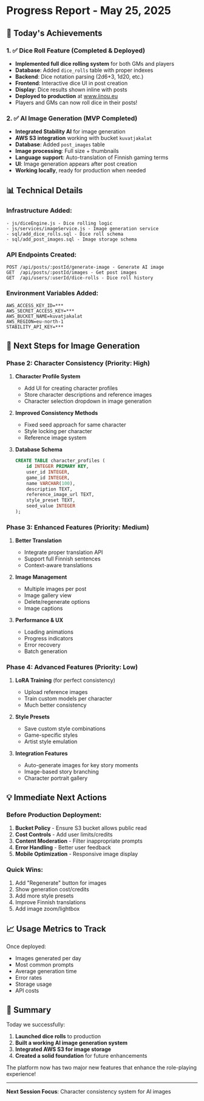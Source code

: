 # Progress Report - May 25, 2025

## 🎯 Today's Achievements

### 1. ✅ Dice Roll Feature (Completed & Deployed)
- **Implemented full dice rolling system** for both GMs and players
- **Database**: Added `dice_rolls` table with proper indexes
- **Backend**: Dice notation parsing (2d6+3, 1d20, etc.)
- **Frontend**: Interactive dice UI in post creation
- **Display**: Dice results shown inline with posts
- **Deployed to production** at www.iinou.eu
- Players and GMs can now roll dice in their posts!

### 2. ✅ AI Image Generation (MVP Completed)
- **Integrated Stability AI** for image generation
- **AWS S3 integration** working with bucket `kuvatjakalat`
- **Database**: Added `post_images` table
- **Image processing**: Full size + thumbnails
- **Language support**: Auto-translation of Finnish gaming terms
- **UI**: Image generation appears after post creation
- **Working locally**, ready for production when needed

## 📊 Technical Details

### Infrastructure Added:
```
- js/diceEngine.js - Dice rolling logic
- js/services/imageService.js - Image generation service
- sql/add_dice_rolls.sql - Dice roll schema
- sql/add_post_images.sql - Image storage schema
```

### API Endpoints Created:
```
POST /api/posts/:postId/generate-image - Generate AI image
GET  /api/posts/:postId/images - Get post images
GET  /api/users/:userId/dice-rolls - Dice roll history
```

### Environment Variables Added:
```
AWS_ACCESS_KEY_ID=***
AWS_SECRET_ACCESS_KEY=***
AWS_BUCKET_NAME=kuvatjakalat
AWS_REGION=eu-north-1
STABILITY_API_KEY=***
```

## 🚀 Next Steps for Image Generation

### Phase 2: Character Consistency (Priority: High)
1. **Character Profile System**
   - Add UI for creating character profiles
   - Store character descriptions and reference images
   - Character selection dropdown in image generation

2. **Improved Consistency Methods**
   - Fixed seed approach for same character
   - Style locking per character
   - Reference image system

3. **Database Schema**
   ```sql
   CREATE TABLE character_profiles (
       id INTEGER PRIMARY KEY,
       user_id INTEGER,
       game_id INTEGER,
       name VARCHAR(100),
       description TEXT,
       reference_image_url TEXT,
       style_preset TEXT,
       seed_value INTEGER
   );
   ```

### Phase 3: Enhanced Features (Priority: Medium)
1. **Better Translation**
   - Integrate proper translation API
   - Support full Finnish sentences
   - Context-aware translations

2. **Image Management**
   - Multiple images per post
   - Image gallery view
   - Delete/regenerate options
   - Image captions

3. **Performance & UX**
   - Loading animations
   - Progress indicators
   - Error recovery
   - Batch generation

### Phase 4: Advanced Features (Priority: Low)
1. **LoRA Training** (for perfect consistency)
   - Upload reference images
   - Train custom models per character
   - Much better consistency

2. **Style Presets**
   - Save custom style combinations
   - Game-specific styles
   - Artist style emulation

3. **Integration Features**
   - Auto-generate images for key story moments
   - Image-based story branching
   - Character portrait gallery

## 💡 Immediate Next Actions

### Before Production Deployment:
1. **Bucket Policy** - Ensure S3 bucket allows public read
2. **Cost Controls** - Add user limits/credits
3. **Content Moderation** - Filter inappropriate prompts
4. **Error Handling** - Better user feedback
5. **Mobile Optimization** - Responsive image display

### Quick Wins:
1. Add "Regenerate" button for images
2. Show generation cost/credits
3. Add more style presets
4. Improve Finnish translations
5. Add image zoom/lightbox

## 📈 Usage Metrics to Track

Once deployed:
- Images generated per day
- Most common prompts
- Average generation time
- Error rates
- Storage usage
- API costs

## 🎉 Summary

Today we successfully:
1. **Launched dice rolls** to production
2. **Built a working AI image generation system**
3. **Integrated AWS S3 for image storage**
4. **Created a solid foundation** for future enhancements

The platform now has two major new features that enhance the role-playing experience!

---

**Next Session Focus**: Character consistency system for AI images